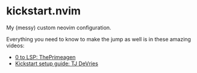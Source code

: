 # kickstart.nvim

My (messy) custom neovim configuration.

Everything you need to know to make the jump as well is in these amazing videos:

- [0 to LSP: ThePrimeagen](https://www.youtube.com/watch?v=w7i4amO_zaE)
- [Kickstart setup guide: TJ DeVries](https://www.youtube.com/watch?v=m8C0Cq9Uv9o)
